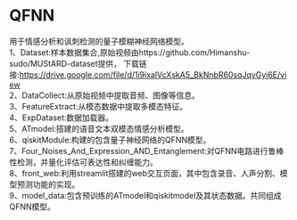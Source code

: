 # QFNN
用于情感分析和讽刺检测的量子模糊神经网络模型。  
1、Dataset:样本数据集合,原始视频由https://github.com/Himanshu-sudo/MUStARD-dataset提供，
        下载链接:https://drive.google.com/file/d/1i9ixalVcXskA5_BkNnbR60sqJqvGyi6E/view  
2、DataCollect:从原始视频中提取音频、图像等信息。  
3、FeatureExtract:从模态数据中提取多模态特征。  
4、ExpDataset:数据加载器。  
5、ATmodel:搭建的语音文本双模态情感分析模型。  
6、qiskitModule:构建的包含量子神经网络的QFNN模型。  
7、Four_Noises_And_Expression_AND_Entanglement:对QFNN电路进行鲁棒性检测，并量化评估可表达性和纠缠能力。  
8、front_web:利用streamlit搭建的web交互页面，其中包含录音、人声分割、模型预测功能的实现。  
9、model_data:包含预训练的ATmodel和qiskitmodel及其状态数据。共同组成QFNN模型。  



